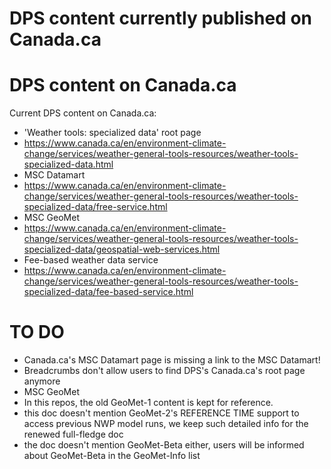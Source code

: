 # DPS content currently published on Canada.ca

# DPS content on Canada.ca

Current DPS content on Canada.ca:
* 'Weather tools: specialized data' root page
 * https://www.canada.ca/en/environment-climate-change/services/weather-general-tools-resources/weather-tools-specialized-data.html
* MSC Datamart
 * https://www.canada.ca/en/environment-climate-change/services/weather-general-tools-resources/weather-tools-specialized-data/free-service.html
* MSC GeoMet
 * https://www.canada.ca/en/environment-climate-change/services/weather-general-tools-resources/weather-tools-specialized-data/geospatial-web-services.html
* Fee-based weather data service
 * https://www.canada.ca/en/environment-climate-change/services/weather-general-tools-resources/weather-tools-specialized-data/fee-based-service.html

# TO DO

* Canada.ca's MSC Datamart page is missing a link to the MSC Datamart!
* Breadcrumbs don't allow users to find DPS's Canada.ca's root page anymore
* MSC GeoMet
 * In this repos, the old GeoMet-1 content is kept for reference.
 * this doc doesn't mention GeoMet-2's REFERENCE TIME support to access previous NWP model runs, we keep such detailed info for the renewed full-fledge doc
 * the doc doesn't mention GeoMet-Beta either, users will be informed about GeoMet-Beta in the GeoMet-Info list